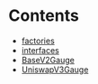 

# Contents
- [factories](/gauges/factories)
- [interfaces](/gauges/interfaces)
- [BaseV2Gauge](BaseV2Gauge.sol/abstract.BaseV2Gauge.md)
- [UniswapV3Gauge](UniswapV3Gauge.sol/contract.UniswapV3Gauge.md)
